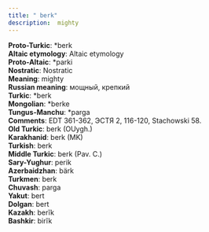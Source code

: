 ```yaml
---
title: " berk"
description:  mighty
---
```


<strong>Proto-Turkic</strong>:  *berk<br>
<strong>Altaic etymology</strong>:  Altaic etymology<br>
<strong> Proto-Altaic</strong>:  *parki<br>
<strong>Nostratic</strong>:  Nostratic<br>
<strong>Meaning</strong>:  mighty<br>
<strong>Russian meaning</strong>:  мощный, крепкий<br>
<strong>Turkic</strong>:  *berk<br>
<strong>Mongolian</strong>:  *berke<br>
<strong>Tungus-Manchu</strong>:  *parga<br>
<strong>Comments</strong>:  EDT 361-362, ЭСТЯ 2, 116-120, Stachowski 58.<br>
<strong>Old Turkic</strong>:  berk (OUygh.)<br>
<strong>Karakhanid</strong>:  berk (MK)<br>
<strong>Turkish</strong>:  berk<br>
<strong>Middle Turkic</strong>:  berk (Pav. C.)<br>
<strong>Sary-Yughur</strong>:  perik<br>
<strong>Azerbaidzhan</strong>:  bärk<br>
<strong>Turkmen</strong>:  berk<br>
<strong>Chuvash</strong>:  parga<br>
<strong>Yakut</strong>:  bert<br>
<strong>Dolgan</strong>:  bert<br>
<strong>Kazakh</strong>:  berĭk<br>
<strong>Bashkir</strong>:  birĭk<br>


